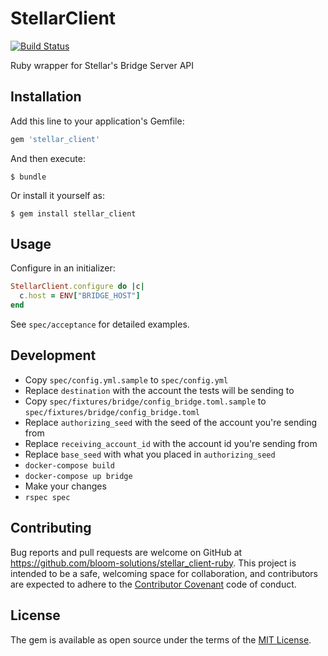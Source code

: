 # StellarClient

[![Build Status](https://travis-ci.org/bloom-solutions/stellar_client-ruby.svg?branch=master)](https://travis-ci.org/bloom-solutions/stellar_client-ruby)

Ruby wrapper for Stellar's Bridge Server API

## Installation

Add this line to your application's Gemfile:

```ruby
gem 'stellar_client'
```

And then execute:

    $ bundle

Or install it yourself as:

    $ gem install stellar_client

## Usage

Configure in an initializer:

```ruby
StellarClient.configure do |c|
  c.host = ENV["BRIDGE_HOST"]
end
```

See `spec/acceptance` for detailed examples.

## Development

- Copy `spec/config.yml.sample` to `spec/config.yml`
- Replace `destination` with the account the tests will be sending to
- Copy `spec/fixtures/bridge/config_bridge.toml.sample` to `spec/fixtures/bridge/config_bridge.toml`
- Replace `authorizing_seed` with the seed of the account you're sending from
- Replace `receiving_account_id` with the account id you're sending from
- Replace `base_seed` with what you placed in `authorizing_seed`
- `docker-compose build`
- `docker-compose up bridge`
- Make your changes
- `rspec spec`

## Contributing

Bug reports and pull requests are welcome on GitHub at https://github.com/bloom-solutions/stellar_client-ruby. This project is intended to be a safe, welcoming space for collaboration, and contributors are expected to adhere to the [Contributor Covenant](http://contributor-covenant.org) code of conduct.

## License

The gem is available as open source under the terms of the [MIT License](http://opensource.org/licenses/MIT).
